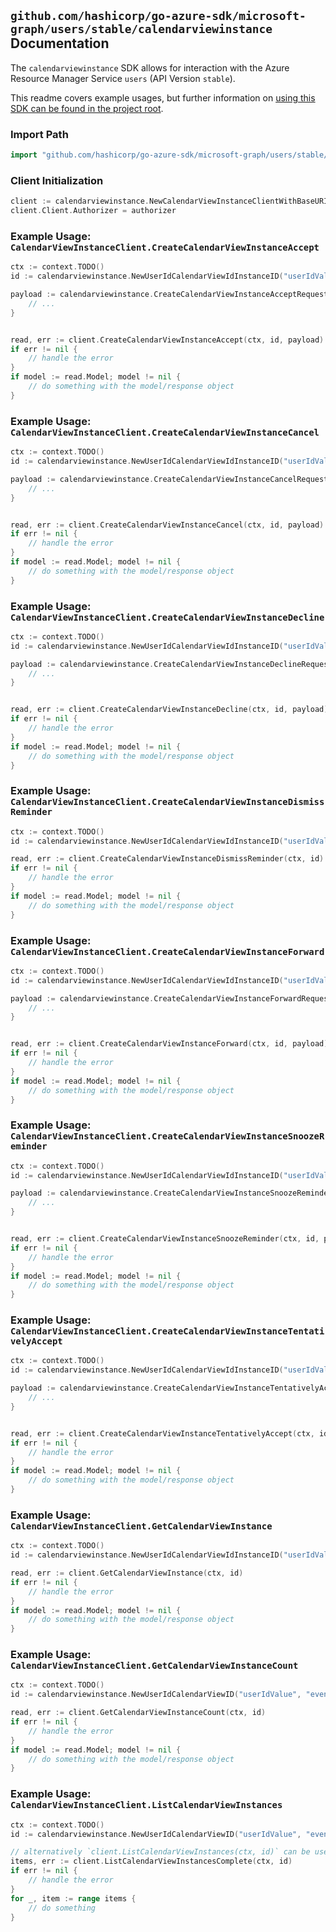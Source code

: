 
## `github.com/hashicorp/go-azure-sdk/microsoft-graph/users/stable/calendarviewinstance` Documentation

The `calendarviewinstance` SDK allows for interaction with the Azure Resource Manager Service `users` (API Version `stable`).

This readme covers example usages, but further information on [using this SDK can be found in the project root](https://github.com/hashicorp/go-azure-sdk/tree/main/docs).

### Import Path

```go
import "github.com/hashicorp/go-azure-sdk/microsoft-graph/users/stable/calendarviewinstance"
```


### Client Initialization

```go
client := calendarviewinstance.NewCalendarViewInstanceClientWithBaseURI("https://management.azure.com")
client.Client.Authorizer = authorizer
```


### Example Usage: `CalendarViewInstanceClient.CreateCalendarViewInstanceAccept`

```go
ctx := context.TODO()
id := calendarviewinstance.NewUserIdCalendarViewIdInstanceID("userIdValue", "eventIdValue", "eventId1Value")

payload := calendarviewinstance.CreateCalendarViewInstanceAcceptRequest{
	// ...
}


read, err := client.CreateCalendarViewInstanceAccept(ctx, id, payload)
if err != nil {
	// handle the error
}
if model := read.Model; model != nil {
	// do something with the model/response object
}
```


### Example Usage: `CalendarViewInstanceClient.CreateCalendarViewInstanceCancel`

```go
ctx := context.TODO()
id := calendarviewinstance.NewUserIdCalendarViewIdInstanceID("userIdValue", "eventIdValue", "eventId1Value")

payload := calendarviewinstance.CreateCalendarViewInstanceCancelRequest{
	// ...
}


read, err := client.CreateCalendarViewInstanceCancel(ctx, id, payload)
if err != nil {
	// handle the error
}
if model := read.Model; model != nil {
	// do something with the model/response object
}
```


### Example Usage: `CalendarViewInstanceClient.CreateCalendarViewInstanceDecline`

```go
ctx := context.TODO()
id := calendarviewinstance.NewUserIdCalendarViewIdInstanceID("userIdValue", "eventIdValue", "eventId1Value")

payload := calendarviewinstance.CreateCalendarViewInstanceDeclineRequest{
	// ...
}


read, err := client.CreateCalendarViewInstanceDecline(ctx, id, payload)
if err != nil {
	// handle the error
}
if model := read.Model; model != nil {
	// do something with the model/response object
}
```


### Example Usage: `CalendarViewInstanceClient.CreateCalendarViewInstanceDismissReminder`

```go
ctx := context.TODO()
id := calendarviewinstance.NewUserIdCalendarViewIdInstanceID("userIdValue", "eventIdValue", "eventId1Value")

read, err := client.CreateCalendarViewInstanceDismissReminder(ctx, id)
if err != nil {
	// handle the error
}
if model := read.Model; model != nil {
	// do something with the model/response object
}
```


### Example Usage: `CalendarViewInstanceClient.CreateCalendarViewInstanceForward`

```go
ctx := context.TODO()
id := calendarviewinstance.NewUserIdCalendarViewIdInstanceID("userIdValue", "eventIdValue", "eventId1Value")

payload := calendarviewinstance.CreateCalendarViewInstanceForwardRequest{
	// ...
}


read, err := client.CreateCalendarViewInstanceForward(ctx, id, payload)
if err != nil {
	// handle the error
}
if model := read.Model; model != nil {
	// do something with the model/response object
}
```


### Example Usage: `CalendarViewInstanceClient.CreateCalendarViewInstanceSnoozeReminder`

```go
ctx := context.TODO()
id := calendarviewinstance.NewUserIdCalendarViewIdInstanceID("userIdValue", "eventIdValue", "eventId1Value")

payload := calendarviewinstance.CreateCalendarViewInstanceSnoozeReminderRequest{
	// ...
}


read, err := client.CreateCalendarViewInstanceSnoozeReminder(ctx, id, payload)
if err != nil {
	// handle the error
}
if model := read.Model; model != nil {
	// do something with the model/response object
}
```


### Example Usage: `CalendarViewInstanceClient.CreateCalendarViewInstanceTentativelyAccept`

```go
ctx := context.TODO()
id := calendarviewinstance.NewUserIdCalendarViewIdInstanceID("userIdValue", "eventIdValue", "eventId1Value")

payload := calendarviewinstance.CreateCalendarViewInstanceTentativelyAcceptRequest{
	// ...
}


read, err := client.CreateCalendarViewInstanceTentativelyAccept(ctx, id, payload)
if err != nil {
	// handle the error
}
if model := read.Model; model != nil {
	// do something with the model/response object
}
```


### Example Usage: `CalendarViewInstanceClient.GetCalendarViewInstance`

```go
ctx := context.TODO()
id := calendarviewinstance.NewUserIdCalendarViewIdInstanceID("userIdValue", "eventIdValue", "eventId1Value")

read, err := client.GetCalendarViewInstance(ctx, id)
if err != nil {
	// handle the error
}
if model := read.Model; model != nil {
	// do something with the model/response object
}
```


### Example Usage: `CalendarViewInstanceClient.GetCalendarViewInstanceCount`

```go
ctx := context.TODO()
id := calendarviewinstance.NewUserIdCalendarViewID("userIdValue", "eventIdValue")

read, err := client.GetCalendarViewInstanceCount(ctx, id)
if err != nil {
	// handle the error
}
if model := read.Model; model != nil {
	// do something with the model/response object
}
```


### Example Usage: `CalendarViewInstanceClient.ListCalendarViewInstances`

```go
ctx := context.TODO()
id := calendarviewinstance.NewUserIdCalendarViewID("userIdValue", "eventIdValue")

// alternatively `client.ListCalendarViewInstances(ctx, id)` can be used to do batched pagination
items, err := client.ListCalendarViewInstancesComplete(ctx, id)
if err != nil {
	// handle the error
}
for _, item := range items {
	// do something
}
```
